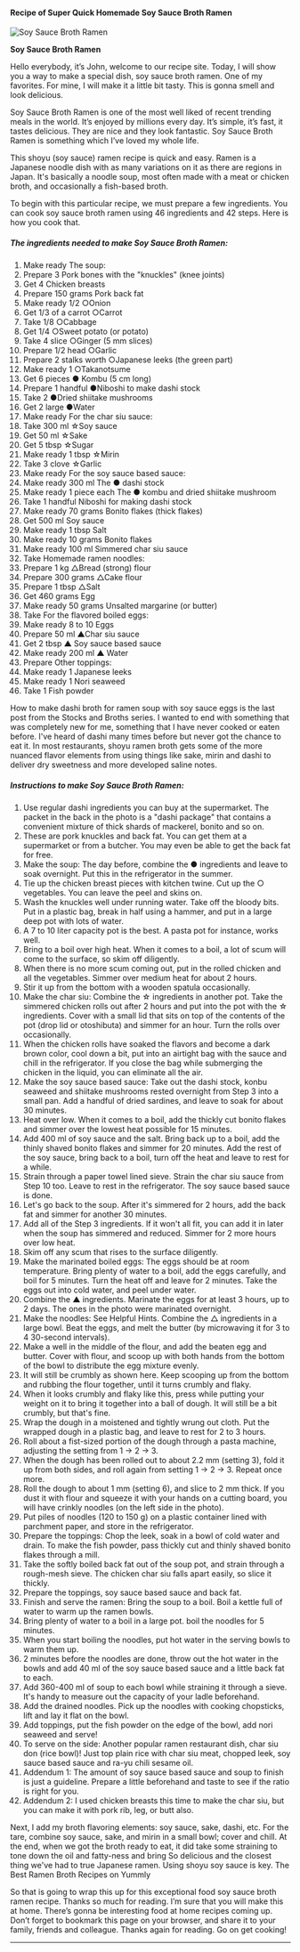             

#### Recipe of Super Quick Homemade Soy Sauce Broth Ramen

![Soy Sauce Broth Ramen](https://img-global.cpcdn.com/recipes/4663686217072640/751x532cq70/soy-sauce-broth-ramen-recipe-main-photo.jpg)

**Soy Sauce Broth Ramen**

Hello everybody, it’s John, welcome to our recipe site. Today, I will show you a way to make a special dish, soy sauce broth ramen. One of my favorites. For mine, I will make it a little bit tasty. This is gonna smell and look delicious.

Soy Sauce Broth Ramen is one of the most well liked of recent trending meals in the world. It’s enjoyed by millions every day. It’s simple, it’s fast, it tastes delicious. They are nice and they look fantastic. Soy Sauce Broth Ramen is something which I’ve loved my whole life.

This shoyu (soy sauce) ramen recipe is quick and easy. Ramen is a Japanese noodle dish with as many variations on it as there are regions in Japan. It's basically a noodle soup, most often made with a meat or chicken broth, and occasionally a fish-based broth.

To begin with this particular recipe, we must prepare a few ingredients. You can cook soy sauce broth ramen using 46 ingredients and 42 steps. Here is how you cook that.

##### The ingredients needed to make Soy Sauce Broth Ramen:

1.  Make ready The soup:
2.  Prepare 3 Pork bones with the "knuckles" (knee joints)
3.  Get 4 Chicken breasts
4.  Prepare 150 grams Pork back fat
5.  Make ready 1/2 ○Onion
6.  Get 1/3 of a carrot ○Carrot
7.  Take 1/8 ○Cabbage
8.  Get 1/4 ○Sweet potato (or potato)
9.  Take 4 slice ○Ginger (5 mm slices)
10.  Prepare 1/2 head ○Garlic
11.  Prepare 2 stalks worth ○Japanese leeks (the green part)
12.  Make ready 1 ○Takanotsume
13.  Get 6 pieces ● Kombu (5 cm long)
14.  Prepare 1 handful ●Niboshi to make dashi stock
15.  Take 2 ●Dried shiitake mushrooms
16.  Get 2 large ●Water
17.  Make ready For the char siu sauce:
18.  Take 300 ml ☆Soy sauce
19.  Get 50 ml ☆Sake
20.  Get 5 tbsp ☆Sugar
21.  Make ready 1 tbsp ☆Mirin
22.  Take 3 clove ☆Garlic
23.  Make ready For the soy sauce based sauce:
24.  Make ready 300 ml The ● dashi stock
25.  Make ready 1 piece each The ● kombu and dried shiitake mushroom
26.  Take 1 handful Niboshi for making dashi stock
27.  Make ready 70 grams Bonito flakes (thick flakes)
28.  Get 500 ml Soy sauce
29.  Make ready 1 tbsp Salt
30.  Make ready 10 grams Bonito flakes
31.  Make ready 100 ml Simmered char siu sauce
32.  Take Homemade ramen noodles:
33.  Prepare 1 kg △Bread (strong) flour
34.  Prepare 300 grams △Cake flour
35.  Prepare 1 tbsp △Salt
36.  Get 460 grams Egg
37.  Make ready 50 grams Unsalted margarine (or butter)
38.  Take For the flavored boiled eggs:
39.  Make ready 8 to 10 Eggs
40.  Prepare 50 ml ▲Char siu sauce
41.  Get 2 tbsp ▲ Soy sauce based sauce
42.  Make ready 200 ml ▲ Water
43.  Prepare Other toppings:
44.  Make ready 1 Japanese leeks
45.  Make ready 1 Nori seaweed
46.  Take 1 Fish powder

How to make dashi broth for ramen soup with soy sauce eggs is the last post from the Stocks and Broths series. I wanted to end with something that was completely new for me, something that I have never cooked or eaten before. I've heard of dashi many times before but never got the chance to eat it. In most restaurants, shoyu ramen broth gets some of the more nuanced flavor elements from using things like sake, mirin and dashi to deliver dry sweetness and more developed saline notes.

##### Instructions to make Soy Sauce Broth Ramen:

1.  Use regular dashi ingredients you can buy at the supermarket. The packet in the back in the photo is a "dashi package" that contains a convenient mixture of thick shards of mackerel, bonito and so on.
2.  These are pork knuckles and back fat. You can get them at a supermarket or from a butcher. You may even be able to get the back fat for free.
3.  Make the soup: The day before, combine the ● ingredients and leave to soak overnight. Put this in the refrigerator in the summer.
4.  Tie up the chicken breast pieces with kitchen twine. Cut up the ○ vegetables. You can leave the peel and skins on.
5.  Wash the knuckles well under running water. Take off the bloody bits. Put in a plastic bag, break in half using a hammer, and put in a large deep pot with lots of water.
6.  A 7 to 10 liter capacity pot is the best. A pasta pot for instance, works well.
7.  Bring to a boil over high heat. When it comes to a boil, a lot of scum will come to the surface, so skim off diligently.
8.  When there is no more scum coming out, put in the rolled chicken and all the vegetables. Simmer over medium heat for about 2 hours.
9.  Stir it up from the bottom with a wooden spatula occasionally.
10.  Make the char siu: Combine the ☆ ingredients in another pot. Take the simmered chicken rolls out after 2 hours and put into the pot with the ☆ ingredients. Cover with a small lid that sits on top of the contents of the pot (drop lid or otoshibuta) and simmer for an hour. Turn the rolls over occasionally.
11.  When the chicken rolls have soaked the flavors and become a dark brown color, cool down a bit, put into an airtight bag with the sauce and chill in the refrigerator. If you close the bag while submerging the chicken in the liquid, you can eliminate all the air.
12.  Make the soy sauce based sauce: Take out the dashi stock, konbu seaweed and shiitake mushrooms rested overnight from Step 3 into a small pan. Add a handful of dried sardines, and leave to soak for about 30 minutes.
13.  Heat over low. When it comes to a boil, add the thickly cut bonito flakes and simmer over the lowest heat possible for 15 minutes.
14.  Add 400 ml of soy sauce and the salt. Bring back up to a boil, add the thinly shaved bonito flakes and simmer for 20 minutes. Add the rest of the soy sauce, bring back to a boil, turn off the heat and leave to rest for a while.
15.  Strain through a paper towel lined sieve. Strain the char siu sauce from Step 10 too. Leave to rest in the refrigerator. The soy sauce based sauce is done.
16.  Let's go back to the soup. After it's simmered for 2 hours, add the back fat and simmer for another 30 minutes.
17.  Add all of the Step 3 ingredients. If it won't all fit, you can add it in later when the soup has simmered and reduced. Simmer for 2 more hours over low heat.
18.  Skim off any scum that rises to the surface diligently.
19.  Make the marinated boiled eggs: The eggs should be at room temperature. Bring plenty of water to a boil, add the eggs carefully, and boil for 5 minutes. Turn the heat off and leave for 2 minutes. Take the eggs out into cold water, and peel under water.
20.  Combine the ▲ ingredients. Marinate the eggs for at least 3 hours, up to 2 days. The ones in the photo were marinated overnight.
21.  Make the noodles: See Helpful Hints. Combine the △ ingredients in a large bowl. Beat the eggs, and melt the butter (by microwaving it for 3 to 4 30-second intervals).
22.  Make a well in the middle of the flour, and add the beaten egg and butter. Cover with flour, and scoop up with both hands from the bottom of the bowl to distribute the egg mixture evenly.
23.  It will still be crumbly as shown here. Keep scooping up from the bottom and rubbing the flour together, until it turns crumbly and flaky.
24.  When it looks crumbly and flaky like this, press while putting your weight on it to bring it together into a ball of dough. It will still be a bit crumbly, but that's fine.
25.  Wrap the dough in a moistened and tightly wrung out cloth. Put the wrapped dough in a plastic bag, and leave to rest for 2 to 3 hours.
26.  Roll about a fist-sized portion of the dough through a pasta machine, adjusting the setting from 1 → 2 → 3.
27.  When the dough has been rolled out to about 2.2 mm (setting 3), fold it up from both sides, and roll again from setting 1 → 2 → 3. Repeat once more.
28.  Roll the dough to about 1 mm (setting 6), and slice to 2 mm thick. If you dust it with flour and squeeze it with your hands on a cutting board, you will have crinkly noodles (on the left side in the photo).
29.  Put piles of noodles (120 to 150 g) on a plastic container lined with parchment paper, and store in the refrigerator.
30.  Prepare the toppings: Chop the leek, soak in a bowl of cold water and drain. To make the fish powder, pass thickly cut and thinly shaved bonito flakes through a mill.
31.  Take the softly boiled back fat out of the soup pot, and strain through a rough-mesh sieve. The chicken char siu falls apart easily, so slice it thickly.
32.  Prepare the toppings, soy sauce based sauce and back fat.
33.  Finish and serve the ramen: Bring the soup to a boil. Boil a kettle full of water to warm up the ramen bowls.
34.  Bring plenty of water to a boil in a large pot. boil the noodles for 5 minutes.
35.  When you start boiling the noodles, put hot water in the serving bowls to warm them up.
36.  2 minutes before the noodles are done, throw out the hot water in the bowls and add 40 ml of the soy sauce based sauce and a little back fat to each.
37.  Add 360-400 ml of soup to each bowl while straining it through a sieve. It's handy to measure out the capacity of your ladle beforehand.
38.  Add the drained noodles. Pick up the noodles with cooking chopsticks, lift and lay it flat on the bowl.
39.  Add toppings, put the fish powder on the edge of the bowl, add nori seaweed and serve!
40.  To serve on the side: Another popular ramen restaurant dish, char siu don (rice bowl)! Just top plain rice with char siu meat, chopped leek, soy sauce based sauce and ra-yu chili sesame oil.
41.  Addendum 1: The amount of soy sauce based sauce and soup to finish is just a guideline. Prepare a little beforehand and taste to see if the ratio is right for you.
42.  Addendum 2: I used chicken breasts this time to make the char siu, but you can make it with pork rib, leg, or butt also.

Next, I add my broth flavoring elements: soy sauce, sake, dashi, etc. For the tare, combine soy sauce, sake, and mirin in a small bowl; cover and chill. At the end, when we got the broth ready to eat, it did take some straining to tone down the oil and fatty-ness and bring So delicious and the closest thing we've had to true Japanese ramen. Using shoyu soy sauce is key. The Best Ramen Broth Recipes on Yummly

So that is going to wrap this up for this exceptional food soy sauce broth ramen recipe. Thanks so much for reading. I’m sure that you will make this at home. There’s gonna be interesting food at home recipes coming up. Don’t forget to bookmark this page on your browser, and share it to your family, friends and colleague. Thanks again for reading. Go on get cooking!

* * *